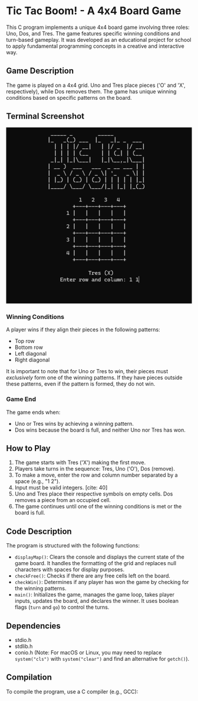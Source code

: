 # Tic Tac Boom! - A 4x4 Board Game

This C program implements a unique 4x4 board game involving three roles: Uno, Dos, and Tres. The game features specific winning conditions and turn-based gameplay. It was developed as an educational project for school to apply fundamental programming concepts in a creative and interactive way.

## Game Description

The game is played on a 4x4 grid. Uno and Tres place pieces ('O' and 'X', respectively), while Dos removes them. The game has unique winning conditions based on specific patterns on the board. 

## Terminal Screenshot
![Terminal Screenshot](ccdstru_pic.png)

### Winning Conditions

A player wins if they align their pieces in the following patterns:

* Top row
* Bottom row
* Left diagonal
* Right diagonal

It is important to note that for Uno or Tres to win, their pieces must *exclusively* form one of the winning patterns. If they have pieces outside these patterns, even if the pattern is formed, they do not win.

### Game End

The game ends when:

* Uno or Tres wins by achieving a winning pattern.
* Dos wins because the board is full, and neither Uno nor Tres has won. 

## How to Play

1.  The game starts with Tres ('X') making the first move. 
2.  Players take turns in the sequence: Tres, Uno ('O'), Dos (remove). 
3.  To make a move, enter the row and column number separated by a space (e.g., "1 2").
4.  Input must be valid integers. [cite: 40]
5.  Uno and Tres place their respective symbols on empty cells. Dos removes a piece from an occupied cell. 
6.  The game continues until one of the winning conditions is met or the board is full.

## Code Description

The program is structured with the following functions:

* `displayMap()`: Clears the console and displays the current state of the game board. It handles the formatting of the grid and replaces null characters with spaces for display purposes. 
* `checkFree()`: Checks if there are any free cells left on the board.
* `checkWin()`: Determines if any player has won the game by checking for the winning patterns.
* `main()`:  Initializes the game, manages the game loop, takes player inputs, updates the board, and declares the winner. It uses boolean flags (`turn` and `go`) to control the turns. 

## Dependencies

* stdio.h
* stdlib.h
* conio.h (Note: For macOS or Linux, you may need to replace `system("cls")` with `system("clear")` and find an alternative for `getch()`). 

## Compilation

To compile the program, use a C compiler (e.g., GCC):
